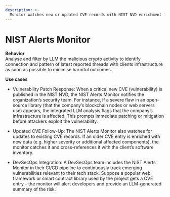 ```yaml
---
description: >-
  Monitor watches new or updated CVE records with NIST NVD enrichment for old or incomplete records
---
```


# NIST Alerts Monitor

**Behavior**  
Analyse and filter by LLM the malicious crypto activity to identify connection and pattern of latest reported threads with clients infrastructure as soon as possible to minimise harmful outcomes. 

**Use cases**  
* Vulnerability Patch Response: When a critical new CVE (vulnerability) is published in the NIST NVD, the NIST Alerts Monitor notifies the organization’s security team. For instance, if a severe flaw in an open-source library (that the company’s blockchain nodes or web servers use) appears, the integrated LLM analysis flags that the company’s infrastructure is affected. This prompts immediate patching or mitigation before attackers exploit the vulnerability.

* Updated CVE Follow-Up: The NIST Alerts Monitor also watches for updates to existing CVE records. If an older CVE entry is enriched with new data (e.g. higher severity or additional affected components), the monitor catches it and cross-references it with the client’s software inventory. 

* DevSecOps Integration: A DevSecOps team includes the NIST Alerts Monitor in their CI/CD pipeline to continuously track emerging vulnerabilities relevant to their tech stack. Suppose a popular web framework or smart contract library used by the project gets a CVE entry – the monitor will alert developers and provide an LLM-generated summary of the risk.